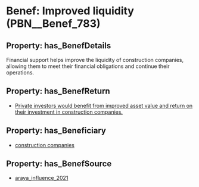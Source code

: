 # Benef: __Improved liquidity__ (PBN__Benef_783)

## Property: has_BenefDetails

Financial support helps improve the liquidity of construction companies, allowing them to meet their financial obligations and continue their operations.

## Property: has_BenefReturn

* [Private investors would benefit from improved asset value and return on their investment in construction companies.](../BenefReturn/PBN__BenefReturn_852)

## Property: has_Beneficiary

* [construction companies](../Stakeholder/PBN__Stakeholder_181)

## Property: has_BenefSource

* [araya_influence_2021](../Article/PBN__Article_157)

